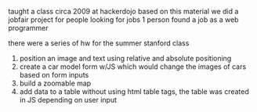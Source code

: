 taught a class circa 2009 at hackerdojo based on this material
we did a jobfair project for people looking for jobs
1 person found a job as a web programmer

there were a series of hw for the summer stanford class
1) position an image and text using relative and absolute positioning
2) create a car model form w/JS which would change the images of cars based on form inputs
3) build a zoomable map
4) add data to a table without using html table tags, the table was created in JS depending on user input

